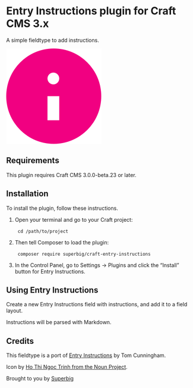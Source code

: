 # Entry Instructions plugin for Craft CMS 3.x

A simple fieldtype to add instructions.

![Screenshot](resources/img/plugin-logo.png)

## Requirements

This plugin requires Craft CMS 3.0.0-beta.23 or later.

## Installation

To install the plugin, follow these instructions.

1. Open your terminal and go to your Craft project:

        cd /path/to/project

2. Then tell Composer to load the plugin:

        composer require superbig/craft-entry-instructions

3. In the Control Panel, go to Settings → Plugins and click the “Install” button for Entry Instructions.

## Using Entry Instructions

Create a new Entry Instructions field with instructions, and add it to a field layout.

Instructions will be parsed with Markdown.

## Credits

This fieldtype is a port of [Entry Instructions](https://github.com/thomasthesecond/EntryInstructions) by Tom Cunningham.

Icon by [Ho Thi Ngoc Trinh from the Noun Project](https://thenounproject.com/term/info/538899).

Brought to you by [Superbig](https://superbig.co)
